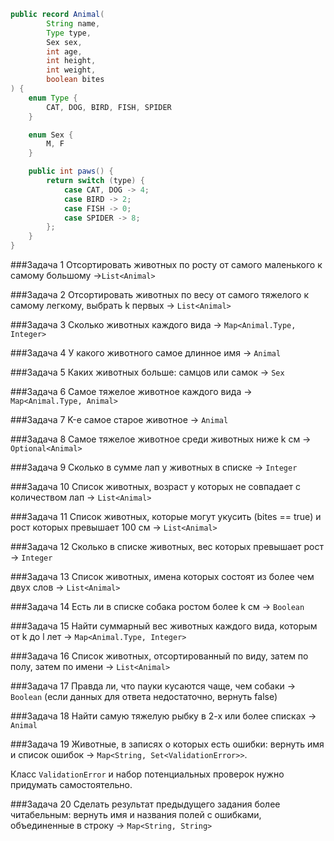 ``` java
public record Animal(
        String name,
        Type type,
        Sex sex,
        int age,
        int height,
        int weight,
        boolean bites
) {
    enum Type {
        CAT, DOG, BIRD, FISH, SPIDER
    }

    enum Sex {
        M, F
    }

    public int paws() {
        return switch (type) {
            case CAT, DOG -> 4;
            case BIRD -> 2;
            case FISH -> 0;
            case SPIDER -> 8;
        };
    }
}
```

###Задача 1
Отсортировать животных по росту от самого маленького к самому большому ->`List<Animal>`

###Задача 2
Отсортировать животных по весу от самого тяжелого к самому легкому, выбрать k первых -> `List<Animal>`

###Задача 3
Сколько животных каждого вида -> `Map<Animal.Type, Integer>`

###Задача 4
У какого животного самое длинное имя -> `Animal`

###Задача 5
Каких животных больше: самцов или самок -> `Sex`

###Задача 6
Самое тяжелое животное каждого вида -> `Map<Animal.Type, Animal>`

###Задача 7
K-е самое старое животное -> `Animal`

###Задача 8
Самое тяжелое животное среди животных ниже k см -> `Optional<Animal>`

###Задача 9
Сколько в сумме лап у животных в списке -> `Integer`

###Задача 10
Список животных, возраст у которых не совпадает с количеством лап -> `List<Animal>`

###Задача 11
Список животных, которые могут укусить (bites == true) и рост которых превышает 100 см -> `List<Animal>`

###Задача 12
Сколько в списке животных, вес которых превышает рост -> `Integer`

###Задача 13
Список животных, имена которых состоят из более чем двух слов -> `List<Animal>`

###Задача 14
Есть ли в списке собака ростом более k см -> `Boolean`

###Задача 15
Найти суммарный вес животных каждого вида, которым от k до l лет -> `Map<Animal.Type, Integer>`

###Задача 16
Список животных, отсортированный по виду, затем по полу, затем по имени -> `List<Animal>`

###Задача 17
Правда ли, что пауки кусаются чаще, чем собаки -> `Boolean` (если данных для ответа недостаточно, вернуть false)

###Задача 18
Найти самую тяжелую рыбку в 2-х или более списках -> `Animal`

###Задача 19
Животные, в записях о которых есть ошибки: вернуть имя и список ошибок -> `Map<String, Set<ValidationError>>`.

Класс `ValidationError` и набор потенциальных проверок нужно придумать самостоятельно.

###Задача 20
Сделать результат предыдущего задания более читабельным: вернуть имя и названия полей с ошибками, объединенные в строку -> `Map<String, String>`
